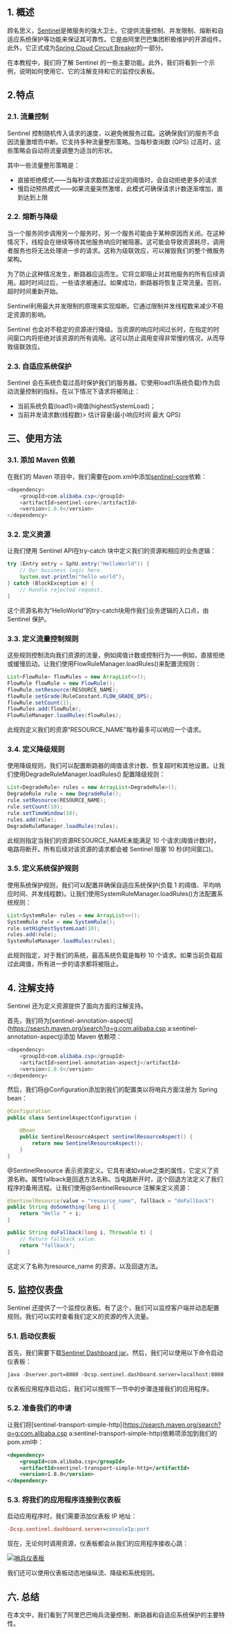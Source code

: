 ## 1. 概述

顾名思义，[Sentinel](https://github.com/alibaba/Sentinel)是微服务的强大卫士。它提供流量控制、并发限制、熔断和自适应系统保护等功能来保证其可靠性。它是由阿里巴巴集团积极维护的开源组件。此外，它正式成为[Spring Cloud Circuit Breaker](https://spring.io/projects/spring-cloud-circuitbreaker)的一部分。

在本教程中，我们将了解 Sentinel 的一些主要功能。此外，我们将看到一个示例，说明如何使用它、它的注解支持和它的监控仪表板。

## 2.特点

### 2.1. 流量控制

Sentinel 控制随机传入请求的速度，以避免微服务过载。这确保我们的服务不会因流量激增而中断。它支持多种流量整形策略。当每秒查询数 (QPS) 过高时，这些策略会自动将流量调整为适当的形状。

其中一些流量整形策略是：

-   直接拒绝模式——当每秒请求数超过设定的阈值时，会自动拒绝更多的请求
-   慢启动预热模式——如果流量突然激增，此模式可确保请求计数逐渐增加，直到达到上限

### 2.2. 熔断与降级

当一个服务同步调用另一个服务时，另一个服务可能由于某种原因而关闭。在这种情况下，线程会在继续等待其他服务响应时被阻塞。这可能会导致资源耗尽，调用者服务也将无法处理进一步的请求。这称为级联效应，可以摧毁我们的整个微服务架构。

为了防止这种情况发生，断路器应运而生。它将立即阻止对其他服务的所有后续调用。超时时间过后，一些请求被通过。如果成功，断路器将恢复正常流量。否则，超时时间重新开始。

Sentinel利用最大并发限制的原理来实现熔断。它通过限制并发线程数来减少不稳定资源的影响。

Sentinel 也会对不稳定的资源进行降级。当资源的响应时间过长时，在指定的时间窗口内将拒绝对该资源的所有调用。这可以防止调用变得非常慢的情况，从而导致级联效应。

### 2.3. 自适应系统保护

Sentinel 会在系统负载过高时保护我们的服务器。它使用load1(系统负载)作为启动流量控制的指标。在以下情况下请求将被阻止：

-   当前系统负载(load1)>阈值(highestSystemLoad)；
-   当前并发请求数(线程数)> 估计容量(最小响应时间  最大 QPS)

## 三、使用方法

### 3.1. 添加 Maven 依赖

在我们的 Maven 项目中，我们需要在pom.xml中添加[sentinel-core](https://mvnrepository.com/artifact/com.alibaba.csp/sentinel-core)依赖：

```java
<dependency>
    <groupId>com.alibaba.csp</groupId>
    <artifactId>sentinel-core</artifactId>
    <version>1.8.0</version>
</dependency>
```

### 3.2. 定义资源

让我们使用 Sentinel API在try-catch 块中定义我们的资源和相应的业务逻辑：

```java
try (Entry entry = SphU.entry("HelloWorld")) {
    // Our business logic here.
    System.out.println("hello world");
} catch (BlockException e) {
    // Handle rejected request.
}
```

这个资源名称为“HelloWorld”的try-catch块用作我们业务逻辑的入口点，由 Sentinel 保护。

### 3.3. 定义流量控制规则

这些规则控制流向我们资源的流量，例如阈值计数或控制行为——例如，直接拒绝或缓慢启动。让我们使用FlowRuleManager.loadRules()来配置流规则：

```java
List<FlowRule> flowRules = new ArrayList<>();
FlowRule flowRule = new FlowRule();
flowRule.setResource(RESOURCE_NAME);
flowRule.setGrade(RuleConstant.FLOW_GRADE_QPS);
flowRule.setCount(1);
flowRules.add(flowRule);
FlowRuleManager.loadRules(flowRules);
```

此规则定义我们的资源“RESOURCE_NAME”每秒最多可以响应一个请求。

### 3.4. 定义降级规则

使用降级规则，我们可以配置断路器的阈值请求计数、恢复超时和其他设置。让我们使用DegradeRuleManager.loadRules()
配置降级规则：

```java
List<DegradeRule> rules = new ArrayList<DegradeRule>();
DegradeRule rule = new DegradeRule();
rule.setResource(RESOURCE_NAME);
rule.setCount(10);
rule.setTimeWindow(10);
rules.add(rule);
DegradeRuleManager.loadRules(rules);
```

此规则指定当我们的资源RESOURCE_NAME未能满足 10 个请求(阈值计数)时，电路将断开。所有后续对该资源的请求都会被 Sentinel 阻塞 10 秒(时间窗口)。

### 3.5. 定义系统保护规则

使用系统保护规则，我们可以配置并确保自适应系统保护(负载 1 的阈值、平均响应时间、并发线程数)。让我们使用SystemRuleManager.loadRules()方法配置系统规则：

```java
List<SystemRule> rules = new ArrayList<>();
SystemRule rule = new SystemRule();
rule.setHighestSystemLoad(10);
rules.add(rule);
SystemRuleManager.loadRules(rules);
```

此规则指定，对于我们的系统，最高系统负载是每秒 10 个请求。如果当前负载超过此阈值，所有进一步的请求都将被阻止。

## 4. 注解支持

Sentinel 还为定义资源提供了面向方面的注解支持。

首先，我们将为[sentinel-annotation-aspectj](https://search.maven.org/search?q=g:com.alibaba.csp a:sentinel-annotation-aspectj)添加 Maven 依赖项：

```java
<dependency>
    <groupId>com.alibaba.csp</groupId>
    <artifactId>sentinel-annotation-aspectj</artifactId>
    <version>1.8.0</version>
</dependency>
```

然后，我们将@Configuration添加到我们的配置类以将哨兵方面注册为 Spring bean：

```java
@Configuration
public class SentinelAspectConfiguration {

    @Bean
    public SentinelResourceAspect sentinelResourceAspect() {
        return new SentinelResourceAspect();
    }
}
```

@SentinelResource 表示资源定义。它具有诸如value之类的属性，它定义了资源名称。属性fallback是回退方法名称。当电路断开时，这个回退方法定义了我们程序的备用流程。让我们使用@SentinelResource 注解来定义资源：

```java
@SentinelResource(value = "resource_name", fallback = "doFallback")
public String doSomething(long i) {
    return "Hello " + i;
}

public String doFallback(long i, Throwable t) {
    // Return fallback value.
    return "fallback";
}
```

这定义了名称为resource_name 的资源，以及回退方法。

## 5. 监控仪表盘

Sentinel 还提供了一个监控仪表板。有了这个，我们可以监控客户端并动态配置规则。我们可以实时查看我们定义的资源的传入流量。

### 5.1. 启动仪表板

首先，我们需要下载[Sentinel Dashboard jar](https://github.com/alibaba/Sentinel/releases)。然后，我们可以使用以下命令启动仪表板：

```apache
java -Dserver.port=8080 -Dcsp.sentinel.dashboard.server=localhost:8080 -Dproject.name=sentinel-dashboard -jar sentinel-dashboard.jar
```

仪表板应用程序启动后，我们可以按照下一节中的步骤连接我们的应用程序。

### 5.2. 准备我们的申请

让我们将[sentinel-transport-simple-http](https://search.maven.org/search?q=g:com.alibaba.csp a:sentinel-transport-simple-http)依赖项添加到我们的pom.xml中：

```xml
<dependency>
    <groupId>com.alibaba.csp</groupId>
    <artifactId>sentinel-transport-simple-http</artifactId>
    <version>1.8.0</version>
</dependency>
```

### 5.3. 将我们的应用程序连接到仪表板

启动应用程序时，我们需要添加仪表板 IP 地址：

```ini
-Dcsp.sentinel.dashboard.server=consoleIp:port
```

现在，无论何时调用资源，仪表板都会从我们的应用程序接收心跳：

[![哨兵仪表板](https://www.baeldung.com/wp-content/uploads/2021/04/sentinel_dashboard-1024x567-1.png)](https://www.baeldung.com/wp-content/uploads/2021/04/sentinel_dashboard-1024x567-1.png)

我们还可以使用仪表板动态地操纵流、降级和系统规则。

## 六. 总结

在本文中，我们看到了阿里巴巴哨兵流量控制、断路器和自适应系统保护的主要特性。